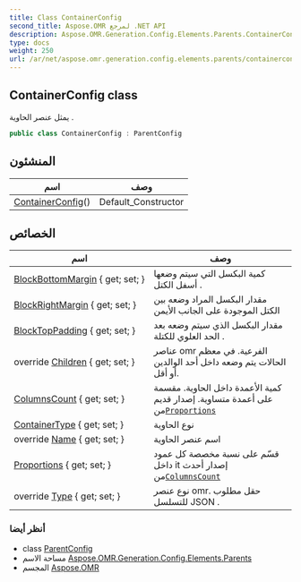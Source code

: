 ```yaml
---
title: Class ContainerConfig
second_title: Aspose.OMR لمرجع .NET API
description: Aspose.OMR.Generation.Config.Elements.Parents.ContainerConfig فصل. يمثل عنصر الحاوية .
type: docs
weight: 250
url: /ar/net/aspose.omr.generation.config.elements.parents/containerconfig/
---
```

## ContainerConfig class

يمثل عنصر الحاوية .

```csharp
public class ContainerConfig : ParentConfig
```

## المنشئون

| اسم | وصف |
| --- | --- |
| [ContainerConfig](containerconfig/)() | Default_Constructor |

## الخصائص

| اسم | وصف |
| --- | --- |
| [BlockBottomMargin](../../aspose.omr.generation.config.elements.parents/containerconfig/blockbottommargin/) { get; set; } | كمية البكسل التي سيتم وضعها أسفل الكتل . |
| [BlockRightMargin](../../aspose.omr.generation.config.elements.parents/containerconfig/blockrightmargin/) { get; set; } | مقدار البكسل المراد وضعه بين الكتل الموجودة على الجانب الأيمن |
| [BlockTopPadding](../../aspose.omr.generation.config.elements.parents/containerconfig/blocktoppadding/) { get; set; } | مقدار البكسل الذي سيتم وضعه بعد الحد العلوي للكتلة . |
| override [Children](../../aspose.omr.generation.config.elements.parents/containerconfig/children/) { get; set; } | عناصر omr الفرعية. في معظم الحالات يتم وضعه داخل أحد الوالدين أو أقل. |
| [ColumnsCount](../../aspose.omr.generation.config.elements.parents/containerconfig/columnscount/) { get; set; } | كمية الأعمدة داخل الحاوية. مقسمة على أعمدة متساوية. إصدار قديم من[`Proportions`](./proportions/) |
| [ContainerType](../../aspose.omr.generation.config.elements.parents/containerconfig/containertype/) { get; set; } | نوع الحاوية |
| override [Name](../../aspose.omr.generation.config.elements.parents/containerconfig/name/) { get; set; } | اسم عنصر الحاوية |
| [Proportions](../../aspose.omr.generation.config.elements.parents/containerconfig/proportions/) { get; set; } | قسّم على نسبة مخصصة كل عمود داخل it إصدار أحدث من[`ColumnsCount`](./columnscount/) |
| override [Type](../../aspose.omr.generation.config.elements.parents/containerconfig/type/) { get; set; } | نوع عنصر omr. حقل مطلوب للتسلسل JSON . |

### أنظر أيضا

* class [ParentConfig](../../aspose.omr.generation.config/parentconfig/)
* مساحة الاسم [Aspose.OMR.Generation.Config.Elements.Parents](../../aspose.omr.generation.config.elements.parents/)
* المجسم [Aspose.OMR](../../)


